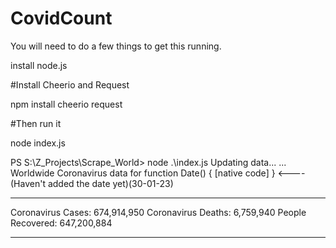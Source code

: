 ﻿# CovidCount


You will need to do a few things to get this running.

install node.js

#Install Cheerio and Request

npm install cheerio request

#Then run it

node index.js

PS S:\Z_Projects\Scrape_World> node .\index.js
Updating data...
...
Worldwide Coronavirus data for function Date() { [native code] } <----(Haven't added the date yet)(30-01-23)

******************************
Coronavirus Cases: 674,914,950
Coronavirus Deaths: 6,759,940
People Recovered: 647,200,884
******************************
